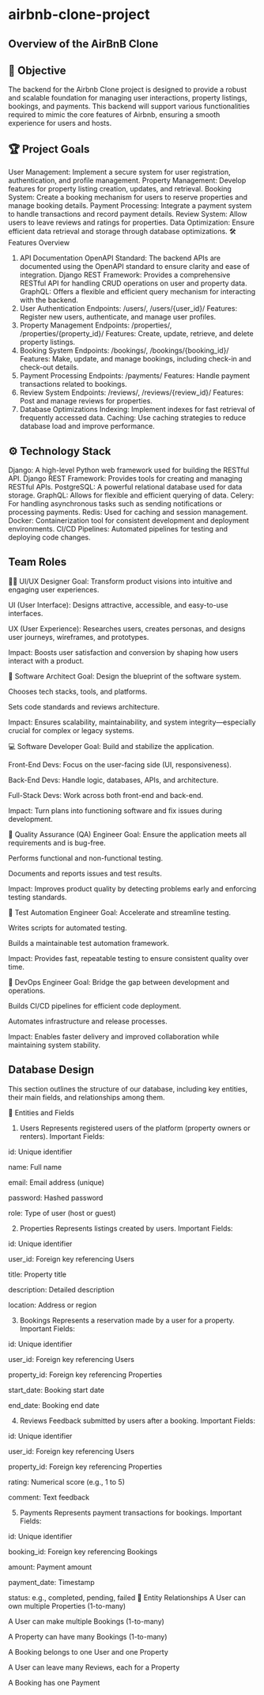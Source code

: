 # airbnb-clone-project
## Overview of the AirBnB Clone
## 🚀 Objective

The backend for the Airbnb Clone project is designed to provide a robust and scalable foundation for managing user interactions, property listings, bookings, and payments. This backend will support various functionalities required to mimic the core features of Airbnb, ensuring a smooth experience for users and hosts.

## 🏆 Project Goals

User Management: Implement a secure system for user registration, authentication, and profile management.
Property Management: Develop features for property listing creation, updates, and retrieval.
Booking System: Create a booking mechanism for users to reserve properties and manage booking details.
Payment Processing: Integrate a payment system to handle transactions and record payment details.
Review System: Allow users to leave reviews and ratings for properties.
Data Optimization: Ensure efficient data retrieval and storage through database optimizations.
🛠️ Features Overview

1. API Documentation
OpenAPI Standard: The backend APIs are documented using the OpenAPI standard to ensure clarity and ease of integration.
Django REST Framework: Provides a comprehensive RESTful API for handling CRUD operations on user and property data.
GraphQL: Offers a flexible and efficient query mechanism for interacting with the backend.
2. User Authentication
Endpoints: /users/, /users/{user_id}/
Features: Register new users, authenticate, and manage user profiles.
3. Property Management
Endpoints: /properties/, /properties/{property_id}/
Features: Create, update, retrieve, and delete property listings.
4. Booking System
Endpoints: /bookings/, /bookings/{booking_id}/
Features: Make, update, and manage bookings, including check-in and check-out details.
5. Payment Processing
Endpoints: /payments/
Features: Handle payment transactions related to bookings.
6. Review System
Endpoints: /reviews/, /reviews/{review_id}/
Features: Post and manage reviews for properties.
7. Database Optimizations
Indexing: Implement indexes for fast retrieval of frequently accessed data.
Caching: Use caching strategies to reduce database load and improve performance.
## ⚙️ Technology Stack

Django: A high-level Python web framework used for building the RESTful API.
Django REST Framework: Provides tools for creating and managing RESTful APIs.
PostgreSQL: A powerful relational database used for data storage.
GraphQL: Allows for flexible and efficient querying of data.
Celery: For handling asynchronous tasks such as sending notifications or processing payments.
Redis: Used for caching and session management.
Docker: Containerization tool for consistent development and deployment environments.
CI/CD Pipelines: Automated pipelines for testing and deploying code changes.
## Team Roles

🧑‍🎨 UI/UX Designer
Goal: Transform product visions into intuitive and engaging user experiences.

UI (User Interface): Designs attractive, accessible, and easy-to-use interfaces.

UX (User Experience): Researches users, creates personas, and designs user journeys, wireframes, and prototypes.

Impact: Boosts user satisfaction and conversion by shaping how users interact with a product.

🧠 Software Architect
Goal: Design the blueprint of the software system.

Chooses tech stacks, tools, and platforms.

Sets code standards and reviews architecture.

Impact: Ensures scalability, maintainability, and system integrity—especially crucial for complex or legacy systems.

💻 Software Developer
Goal: Build and stabilize the application.

Front-End Devs: Focus on the user-facing side (UI, responsiveness).

Back-End Devs: Handle logic, databases, APIs, and architecture.

Full-Stack Devs: Work across both front-end and back-end.

Impact: Turn plans into functioning software and fix issues during development.

🧪 Quality Assurance (QA) Engineer
Goal: Ensure the application meets all requirements and is bug-free.

Performs functional and non-functional testing.

Documents and reports issues and test results.

Impact: Improves product quality by detecting problems early and enforcing testing standards.

🤖 Test Automation Engineer
Goal: Accelerate and streamline testing.

Writes scripts for automated testing.

Builds a maintainable test automation framework.

Impact: Provides fast, repeatable testing to ensure consistent quality over time.

🔧 DevOps Engineer
Goal: Bridge the gap between development and operations.

Builds CI/CD pipelines for efficient code deployment.

Automates infrastructure and release processes.

Impact: Enables faster delivery and improved collaboration while maintaining system stability.

## Database Design
This section outlines the structure of our database, including key entities, their main fields, and relationships among them.

📌 Entities and Fields
1. Users
Represents registered users of the platform (property owners or renters).
Important Fields:

id: Unique identifier

name: Full name

email: Email address (unique)

password: Hashed password

role: Type of user (host or guest)

2. Properties
Represents listings created by users.
Important Fields:

id: Unique identifier

user_id: Foreign key referencing Users

title: Property title

description: Detailed description

location: Address or region

3. Bookings
Represents a reservation made by a user for a property.
Important Fields:

id: Unique identifier

user_id: Foreign key referencing Users

property_id: Foreign key referencing Properties

start_date: Booking start date

end_date: Booking end date

4. Reviews
Feedback submitted by users after a booking.
Important Fields:

id: Unique identifier

user_id: Foreign key referencing Users

property_id: Foreign key referencing Properties

rating: Numerical score (e.g., 1 to 5)

comment: Text feedback

5. Payments
Represents payment transactions for bookings.
Important Fields:

id: Unique identifier

booking_id: Foreign key referencing Bookings

amount: Payment amount

payment_date: Timestamp

status: e.g., completed, pending, failed
🔗 Entity Relationships
A User can own multiple Properties (1-to-many)

A User can make multiple Bookings (1-to-many)

A Property can have many Bookings (1-to-many)

A Booking belongs to one User and one Property

A User can leave many Reviews, each for a Property

A Booking has one Payment